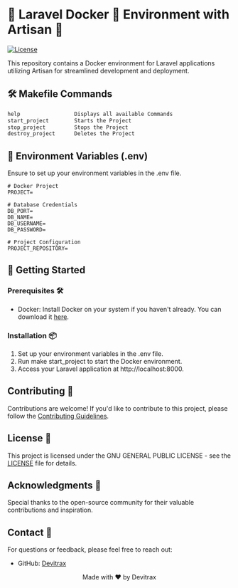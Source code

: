 # 🌟 Laravel Docker 🐋 Environment with Artisan 🌟

[![License](https://img.shields.io/badge/license-GNU-blue.svg)](https://github.com/Azshurith/Dockerized-Laravel-Environment-Artisan/blob/main/LICENSE)

This repository contains a Docker environment for Laravel applications utilizing Artisan for streamlined development and deployment.

## 🛠️ Makefile Commands

```makefile
help                 Displays all available Commands
start_project        Starts the Project
stop_project         Stops the Project
destroy_project      Deletes the Project
```

## 📝 Environment Variables (.env)

Ensure to set up your environment variables in the .env file.

```dotenv
# Docker Project
PROJECT=

# Database Credentials
DB_PORT=
DB_NAME=
DB_USERNAME=
DB_PASSWORD=

# Project Configuration
PROJECT_REPOSITORY=
```
## 🚀 Getting Started

### Prerequisites 🛠️

- Docker: Install Docker on your system if you haven't already. You can download it [here](https://www.docker.com/get-started).

### Installation 📦

1. Set up your environment variables in the .env file.
2. Run make start_project to start the Docker environment.
3. Access your Laravel application at http://localhost:8000.

## Contributing 🤝

Contributions are welcome! If you'd like to contribute to this project, please follow the [Contributing Guidelines](CONTRIBUTING.md).

## License 📝

This project is licensed under the GNU GENERAL PUBLIC LICENSE - see the [LICENSE](LICENSE) file for details.

## Acknowledgments 🙏

Special thanks to the open-source community for their valuable contributions and inspiration.

## Contact 📧

For questions or feedback, please feel free to reach out:

- GitHub: [Devitrax](https://github.com/Azshurith)

<p align="center">
  Made with ❤️ by Devitrax
</p>
